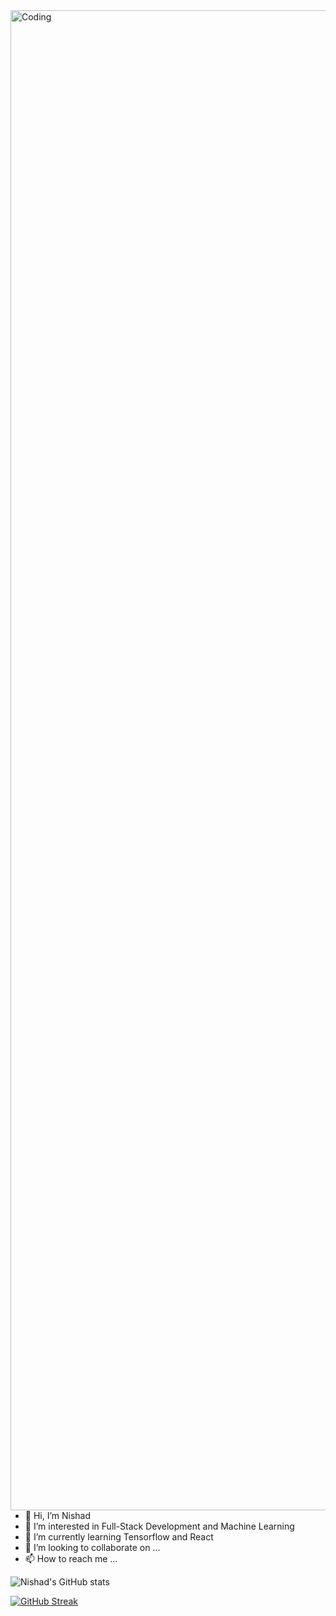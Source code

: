  <img align="right" alt="Coding" width="2400" src="https://i.ibb.co/qsMdN8s/Blue-International-Programmers-Day-Modern-Instagram-Story.gif">



- 👋 Hi, I’m Nishad
- 👀 I’m interested in Full-Stack Development and Machine Learning
- 🌱 I’m currently learning Tensorflow and React
- 💞️ I’m looking to collaborate on ...
- 📫 How to reach me ...

<!---
nish-ahmd-it/nish-ahmd-it is a ✨ special ✨ repository because its `README.md` (this file) appears on your GitHub profile.
You can click the Preview link to take a look at your changes.
--->


![Nishad's GitHub stats](https://github-readme-stats.vercel.app/api?username=nish-ahmd-it&show_icons=true&theme=radical)



[![GitHub Streak](http://github-readme-streak-stats.herokuapp.com?user=nish-ahmd-it&theme=cobalt)](https://git.io/streak-stats)
